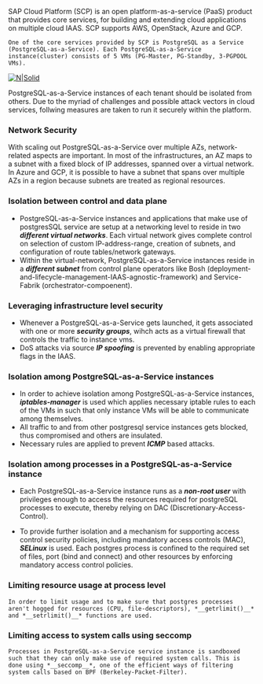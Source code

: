 SAP Cloud Platform (SCP) is an open platform-as-a-service (PaaS) product that provides core services, for building and extending cloud applications on multiple cloud IAAS. SCP supports AWS, OpenStack, Azure and GCP.

    One of the core services provided by SCP is PostgreSQL as a Service (PostgreSQL-as-a-Service). Each PostgreSQL-as-a-Service instance(cluster) consists of 5 VMs (PG-Master, PG-Standby, 3-PGPOOL VMs). 

[![N|Solid](https://github.com/dbossap/dbos-performance/blob/master/clusterSetup2.png?raw=true)](https://nodesource.com/products/nsolid)

PostgreSQL-as-a-Service instances of each tenant should be isolated from others. Due to the myriad of challenges and possible attack vectors in cloud services, follwing measures are taken to run it securely within the platform.

### Network Security
With scaling out PostgreSQL-as-a-Service over multiple AZs, network-related aspects are important. In most of the infrastructures, an AZ maps to a subnet with a fixed block of IP addresses, spanned over a virtual network. In Azure and GCP, it is possible to have a subnet that spans over multiple AZs in a region because subnets are treated as regional resources.

### Isolation between control and data plane

- PostgreSQL-as-a-Service instances and applications that make use of postgresSQL service are setup at a networking level to reside in two *__different virtual networks__*. Each virtual network gives complete control on selection of custom IP-address-range, creation of subnets, and configuration of route tables/network gateways.
- Within the virtual-network, PostgreSQL-as-a-Service instances reside in a *__different subnet__* from control plane operators like Bosh (deployment-and-lifecycle-management-IAAS-agnostic-framework)  and Service-Fabrik (orchestrator-compoenent).

### Leveraging infrastructure level security
 
- Whenever a PostgreSQL-as-a-Service gets launched, it gets associated with one or more *__security groups__*, wihch acts as a virtual firewall that controls the traffic to instance vms.
- DoS attacks via source *__IP spoofing__* is prevented by enabling appropriate flags in the IAAS.
### Isolation among PostgreSQL-as-a-Service instances
- In order to achieve isolation among PostgreSQL-as-a-Service instances, *__iptables-manager__* is used which applies necessary iptable rules to each of the VMs in such that only instance VMs will be able to communicate among themselves.
- All traffic to and from other postgresql service instances gets blocked, thus compromised and others are insulated.
- Necessary rules are applied to prevent *__ICMP__* based attacks.

### Isolation among processes in a PostgreSQL-as-a-Service instance

- Each PostgreSQL-as-a-Service instance runs as a *__non-root user__* with privileges enough to access the resources required for postgreSQL processes to execute, thereby relying on DAC (Discretionary-Access-Control).

- To provide further isolation and a mechanism for supporting access control security policies, including  mandatory access controls (MAC), *__SELinux__* is used. Each postgres process is confined to the required set of files, port (bind and connect) and other resources by enforcing mandatory access control policies.

### Limiting resource usage at process level

    In order to limit usage and to make sure that postgres processes aren't hogged for resources (CPU, file-descriptors), *__getrlimit()__* and *__setrlimit()__* functions are used.

### Limiting access to system calls using seccomp

    Processes in PostgreSQL-as-a-Service service instance is sandboxed such that they can only make use of required system calls. This is done using *__seccomp__*, one of the efficient ways of filtering system calls based on BPF (Berkeley-Packet-Filter).